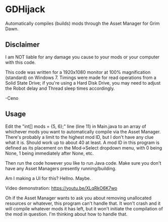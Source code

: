# GDHijack

Automatically compiles (builds) mods through the Asset Manager for Grim Dawn.

## Disclaimer

I am NOT liable for any damage you cause to your mods or your computer with this code.

This code was written for a 1920x1080 monitor at 100% magnification (standard) on Windows 7. Timings were made for read operations from a Solid State Drive; if you're using a Hard Disk Drive, you may need to adjust the Robot delay and Thread sleep times accordingly.

-Ceno

## Usage

Edit the "int[] mods = {5, 6};" line (line 11) in Main.java to an array of whichever mods you want to automatically compile via the Asset Manager. There's probably a limit to the highest mod ID, but I don't have any clue what it is. Should work up to about 40 at least. A mod ID in this program is defined as its placement on the Mod->Select dropdown menu, with 0 being None, 1 being immediately after None, etc. 

Then run the code however you like to run Java code. Make sure you don't have any Asset Managers presently running/building.

Am I making a UI for this? Hellno. Maybe.

Video demonstration: https://youtu.be/XLqRkO6K7wo

Oh if the Asset Manager wants to ask you about removing unallocated resources or whatever, this program can't handle that. It won't crash and it will compile whatever mods it has left, but it won't initiate the compilation of the mod in question. I'm thinking about how to handle that.
